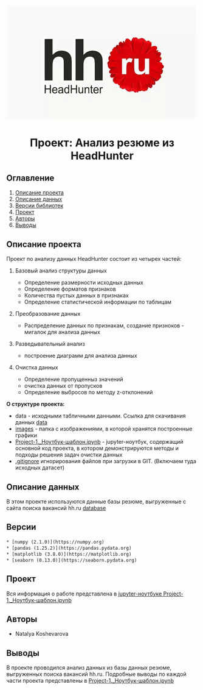 
![](https://raw.githubusercontent.com/AndreyRysistov/DatasetsForPandas/main/hh%20label.jpg)
# <center> Проект: Анализ резюме из HeadHunter </center>
## Оглавление
1. [Описание проекта](#Описание-проекта)
2. [Описание данных](#Описание-данных)
3. [Версии библиотек](#Версии)
5. [Проект](#Проект)
6. [Авторы](#Авторы)
7. [Выводы](#Выводы)

## Описание проекта

Проект по анализу данных HeadHunter состоит из четырех частей:

1. Базовый анализ структуры данных
    * Определение размерности исходных данных
    * Определение форматов признаков
    * Количества пустых данных в признаках
    * Определение статистической информации по таблицам

2. Преобразование данных
    * Распределение данных по признакам, создание призноков - мигалок для анализа данных

3. Разведывательный анализ
    * построение диаграмм для анализа данных

4. Очистка данных
    * Определение пропущенныз значений
    * очистка данных от пропусков
    * Определение выбросов по методу z-отклонений


**О структуре проекта:**
* data - исходными табличными данными. Ссылка для скачивания данных [data](https://drive.google.com/drive/folders/1lhyMMxnmf3QWrD6JAp4NWVbwZ6pPoTx2?usp=sharing)
* [images](./images) - папка с изображениями, в которой хранятся построенные графики
* [Project-1._Ноутбук-шаблон.ipynb](./Project-1._Ноутбук-шаблон.ipynb) - jupyter-ноутбук, содержащий основной код проекта, в котором демонстрируются методы и подходы решения задач очистки данных
* [.gitignore](./.gitignore) игнорирования файлов при загрузки в GIT. (Включаем туда исходных датасет)


## Описание данных
В этом проекте используются данные базы резюме, выгруженные с сайта поиска вакансий hh.ru [database](https://drive.google.com/file/d/1Kb78mAWYKcYlellTGhIjPI-bCcKbGuTn/view) 

## Версии
    * [numpy (2.1.0)](https://numpy.org)
    * [pandas (1.25.2)](https://pandas.pydata.org)
    * [matplotlib (3.8.0)](https://matplotlib.org)
    * [seaborn (0.13.0)](https://seaborn.pydata.org)

## Проект
Вся информация о работе представлена в [jupyter-ноутбуке Project-1._Ноутбук-шаблон.ipynb](./Project-1._Ноутбук-шаблон.ipynb)

## Авторы

* Natalya Koshevarova

## Выводы

В проекте проводился анализ данных из базы данных резюме, выгруженных поиска вакансий hh.ru.
Подробные выводы по каждой части проекта представлены в [Project-1._Ноутбук-шаблон.ipynb](./Project-1._Ноутбук-шаблон.ipynb)
